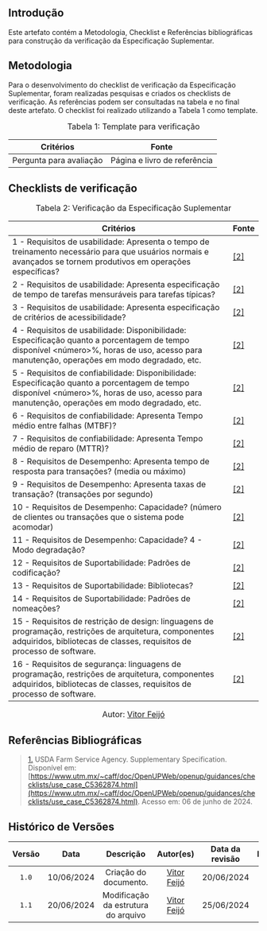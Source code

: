 ## Introdução

Este artefato contém a Metodologia, Checklist e Referências bibliográficas para construção da verificação da Especificação Suplementar. 

## Metodologia

Para o desenvolvimento do checklist de verificação da Especificação Suplementar, foram realizadas pesquisas e criados os checklists de verificação. As referências podem ser consultadas na tabela e no final deste artefato. O checklist foi realizado utilizando a Tabela 1 como template.

<font size="3"><p style="text-align: center">Tabela 1: Template para verificação</p></font>

<center>

Critérios | Fonte
--|--
Pergunta para avaliação| Página e livro de referência

</center>

## Checklists de verificação

<font size="3"><p style="text-align: center">Tabela 2: Verificação da Especificação Suplementar </p></font>

Critérios   | Fonte
--------- | ------ 
1 - Requisitos de usabilidade: Apresenta o tempo de treinamento necessário para que usuários normais e avançados se tornem produtivos em operações específicas?  | <a id="TEC2" href="#RP2">[2]</a>
2 - Requisitos de usabilidade: Apresenta especificação de tempo de tarefas mensuráveis ​​para tarefas típicas?  | <a id="TEC2" href="#RP2">[2]</a>
3 - Requisitos de usabilidade: Apresenta especificação de critérios de acessibilidade? | <a id="TEC2" href="#RP2">[2]</a>
4 - Requisitos de usabilidade: Disponibilidade: Especificação quanto a porcentagem de tempo disponível <número>%, horas de uso, acesso para manutenção, operações em modo degradado, etc. | <a id="TEC2" href="#RP2">[2]</a>
5 - Requisitos de confiabilidade: Disponibilidade: Especificação quanto a porcentagem de tempo disponível <número>%, horas de uso, acesso para manutenção, operações em modo degradado, etc. | <a id="TEC2" href="#RP2">[2]</a>
6 - Requisitos de confiabilidade: Apresenta Tempo médio entre falhas (MTBF)? | <a id="TEC2" href="#RP2">[2]</a>
7 - Requisitos de confiabilidade: Apresenta Tempo médio de reparo (MTTR)? | <a id="TEC2" href="#RP2">[2]</a>
8 - Requisitos de Desempenho: Apresenta tempo de resposta para transações? (media ou máximo) | <a id="TEC2" href="#RP2">[2]</a>
9 - Requisitos de Desempenho: Apresenta taxas de transação? (transações por segundo) | <a id="TEC2" href="#RP2">[2]</a>
10 - Requisitos de Desempenho: Capacidade? (número de clientes ou transações que o sistema pode acomodar) | <a id="TEC2" href="#RP2">[2]</a>
11 - Requisitos de Desempenho: Capacidade? 4 - Modo degradação?  | <a id="TEC2" href="#RP2">[2]</a>
12 - Requisitos de Suportabilidade: Padrões de codificação?| <a id="TEC2" href="#RP2">[2]</a>
13 - Requisitos de Suportabilidade: Bibliotecas?  | <a id="TEC2" href="#RP2">[2]</a>
14 - Requisitos de Suportabilidade: Padrões de nomeações?  | <a id="TEC2" href="#RP2">[2]</a>
15 - Requisitos de restrição de design: linguagens de programação, restrições de arquitetura, componentes adquiridos, bibliotecas de classes, requisitos de processo de software.   | <a id="TEC2" href="#RP2">[2]</a>
16 - Requisitos de segurança: linguagens de programação, restrições de arquitetura, componentes adquiridos, bibliotecas de classes, requisitos de processo de software. | <a id="TEC2" href="#RP2">[2]</a>


<font size="3"><p style="text-align: center">Autor: [Vitor Feijó](https://github.com/vitorfleonardo)</p></font>


## Referências Bibliográficas
> <a id="RP2" href="#TEC2">1.</a> USDA Farm Service Agency. Supplementary Specification. Disponível em: [https://www.utm.mx/~caff/doc/OpenUPWeb/openup/guidances/checklists/use_case_C5362874.html](https://www.utm.mx/~caff/doc/OpenUPWeb/openup/guidances/checklists/use_case_C5362874.html). Acesso em: 06 de junho de 2024.


## Histórico de Versões

| Versão | Data | Descrição | Autor(es) | Data da revisão | Revisor(es) |
| :--: | :--: | :--: | :--: | :--: | :--: |
|`1.0` | 10/06/2024 | Criação do documento. |[Vitor Feijó](https://github.com/vitorfleonardo)| 20/06/2024 |[Gabriel Souza](https://github.com/GabrielMS00)|   
|`1.1` | 20/06/2024 | Modificação da estrutura do arquivo |[Vitor Feijó](https://github.com/vitorfleonardo) | 25/06/2024 | [Bianca Castro](https://github.com/BiancaPatrocinio7) |